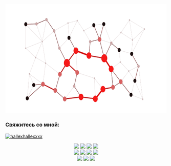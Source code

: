 <div align="center">
<img src="https://github.com/Hallexz/Hallexz/blob/main/assets/intro.gif?raw=true" width="800" height="340"/>
  
</div
</div>
<h3 align="left">Свяжитесь со мной:</h3>
<p align="left">
<a href="https://kaggle.com/hallexhallexxxx" target="blank"><img align="center" src="https://raw.githubusercontent.com/rahuldkjain/github-profile-readme-generator/master/src/images/icons/Social/kaggle.svg" alt="hallexhallexxxx" height="30" width="40" /></a>
</p>


<div align="center">
<img src="https://img.shields.io/badge/bash%20-%234EAA25.svg?&style=for-the-badge&logo=gnu-bash&logoColor=white"/>
<img src="https://img.shields.io/badge/tensorflow%20-%23FF6F00.svg?&style=for-the-badge&logo=tensorflow&logoColor=white"/>
<img src="https://img.shields.io/badge/keras%20-%23D00000.svg?&style=for-the-badge&logo=keras&logoColor=white"/>
<img src="https://img.shields.io/badge/pytorch%20-%23EE4C2C.svg?&style=for-the-badge&logo=pytorch&logoColor=white"/>
</div>
<div align="center">
<img src="https://img.shields.io/badge/scikit_learn%20-%23F7931E.svg?&style=for-the-badge&logo=scikit-learn&logoColor=white"/>
<img src="https://img.shields.io/badge/pandas%20-%23150458.svg?&style=for-the-badge&logo=pandas&logoColor=white"/>
<img src="https://img.shields.io/badge/java%20-%23007396.svg?&style=for-the-badge&logo=java&logoColor=white"/>
<img src="https://img.shields.io/badge/python%20-%233776AB.svg?&style=for-the-badge&logo=python&logoColor=white"/>
</div>
<div align="center">
<img src="https://img.shields.io/badge/c++%20-%2300599C.svg?&style=for-the-badge&logo=c%2B%2B&logoColor=white"/>
<img src="https://img.shields.io/badge/docker%20-%232496ED.svg?&style=for-the-badge&logo=docker&logoColor=white"/>
<img src="https://img.shields.io/badge/postgres%20-%23336791.svg?&style=for-the-badge&logo=postgresql&logoColor=white"/>
</div>

